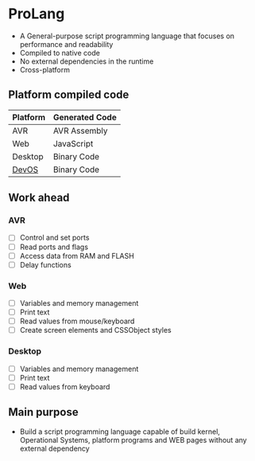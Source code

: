 # ProLang

- A General-purpose script programming language that focuses on performance and readability
- Compiled to native code
- No external dependencies in the runtime
- Cross-platform

## Platform compiled code



Platform | Generated Code
-------- | --------------
AVR|AVR Assembly
Web|JavaScript
Desktop|Binary Code
[DevOS](https://github.com/renaultivo/DevOS)|Binary Code

## Work ahead

### AVR
- [ ] Control and set ports
- [ ] Read ports and flags
- [ ] Access data from RAM and FLASH
- [ ] Delay functions

### Web
- [ ] Variables and memory management
- [ ] Print text
- [ ] Read values from mouse/keyboard
- [ ] Create screen elements and CSSObject styles

### Desktop
- [ ] Variables and memory management
- [ ] Print text
- [ ] Read values from keyboard

## Main purpose
- Build a script programming language capable of build kernel, Operational Systems, platform programs and WEB pages without any external dependency
